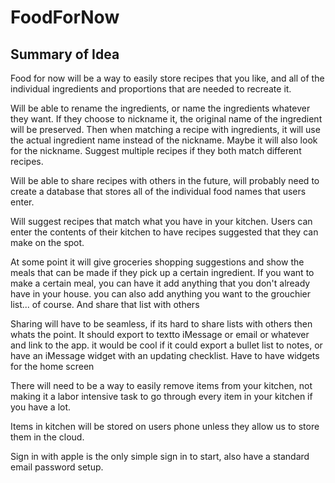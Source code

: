 # FoodForNow

## Summary of Idea

Food for now will be a way to easily store recipes that you like, and all of the individual ingredients and proportions that are needed to recreate it.

Will be able to rename the ingredients, or name the ingredients whatever they want. If they choose to nickname it, the original name of the ingredient will be preserved. Then when matching a recipe with ingredients, it will use the actual ingredient name instead of the nickname. Maybe it will also look for the nickname. Suggest multiple recipes if they both match different recipes.

Will be able to share recipes with others in the future, will probably need to create a database that stores all of the individual food names that users enter.

Will suggest recipes that match what you have in your kitchen. Users can enter the contents of their kitchen to have recipes suggested that they can make on the spot.

At some point it will give groceries shopping suggestions and show the meals that can be made if they pick up a certain ingredient. If you want to make a certain meal, you can have it add anything that you don't already have in your house. you can also add anything you want to the grouchier list... of course. And share that list with others

Sharing will have to be seamless, if its hard to share lists with others then whats the point. It should export to textto iMessage or email or whatever and link to the app. it would be cool if it could export a bullet list to notes, or have an iMessage widget with an updating checklist. Have to have widgets for the home screen


There will need to be a way to easily remove items from your kitchen, not making it a labor intensive task to go through every item in your kitchen if you have a lot.

Items in kitchen will be stored on users phone unless they allow us to store them in the cloud.

Sign in with apple is the only simple sign in to start, also have a standard email password setup.
